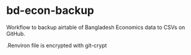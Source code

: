 # bd-econ-backup

Workflow to backup airtable of Bangladesh Economics data to CSVs on GitHub.

.Renviron file is encrypted with git-crypt
